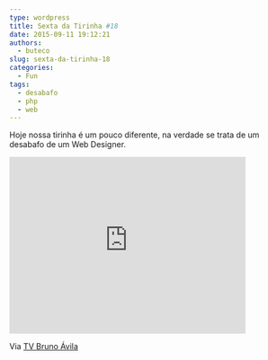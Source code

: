 ```yaml
---
type: wordpress
title: Sexta da Tirinha #18
date: 2015-09-11 19:12:21
authors:
  - buteco
slug: sexta-da-tirinha-18
categories:
  - Fun
tags:
  - desabafo
  - php
  - web
---
```


Hoje nossa tirinha é um pouco diferente, na verdade se trata de um desabafo de um Web Designer.

<iframe width="420" height="315" src="https://www.youtube.com/embed/m711mKI54iI" frameborder="0" allowfullscreen></iframe>

Via <a href="https://www.youtube.com/channel/UCsDkfF6StmS0f05opOUgpIg" target="_blank">TV Bruno Ávila</a>

